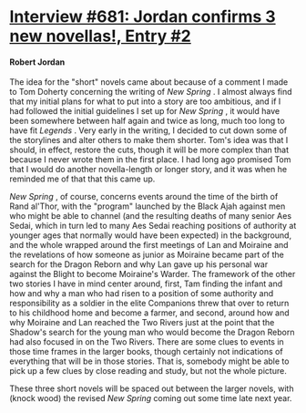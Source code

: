 # [Interview #681: Jordan confirms 3 new novellas!, Entry #2](https://www.theoryland.com/intvmain.php?i=681#2)

#### Robert Jordan

The idea for the "short" novels came about because of a comment I made to Tom Doherty concerning the writing of
*New Spring*
. I almost always find that my initial plans for what to put into a story are too ambitious, and if I had followed the initial guidelines I set up for
*New Spring*
, it would have been somewhere between half again and twice as long, much too long to have fit
*Legends*
. Very early in the writing, I decided to cut down some of the storylines and alter others to make them shorter. Tom's idea was that I should, in effect, restore the cuts, though it will be more complex than that because I never wrote them in the first place. I had long ago promised Tom that I would do another novella-length or longer story, and it was when he reminded me of that that this came up.

*New Spring*
, of course, concerns events around the time of the birth of Rand al'Thor, with the "program" launched by the Black Ajah against men who might be able to channel (and the resulting deaths of many senior Aes Sedai, which in turn led to many Aes Sedai reaching positions of authority at younger ages that normally would have been expected) in the background, and the whole wrapped around the first meetings of Lan and Moiraine and the revelations of how someone as junior as Moiraine became part of the search for the Dragon Reborn and why Lan gave up his personal war against the Blight to become Moiraine's Warder. The framework of the other two stories I have in mind center around, first, Tam finding the infant and how and why a man who had risen to a position of some authority and responsibility as a soldier in the elite Companions threw that over to return to his childhood home and become a farmer, and second, around how and why Moiraine and Lan reached the Two Rivers just at the point that the Shadow's search for the young man who would become the Dragon Reborn had also focused in on the Two Rivers. There are some clues to events in those time frames in the larger books, though certainly not indications of everything that will be in those stories. That is, somebody might be able to pick up a few clues by close reading and study, but not the whole picture.

These three short novels will be spaced out between the larger novels, with (knock wood) the revised
*New Spring*
coming out some time late next year.

